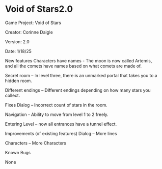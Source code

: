 # Void of Stars2.0

Game Project: Void of Stars

Creator: Corinne Daigle

Version: 2.0

Date: 1/18/25


New features
Characters have names - The moon is now called Artemis, and all the comets have names based on what comets are made of. 

Secret room – In level three, there is an unmarked portal that takes you to a hidden room. 

Different endings – Different endings depending on how many stars you collect. 

Fixes
Dialog – Incorrect count of stars in the room.

Navigation - Ability to move from level 1 to 2 freely. 

Entering Level – now all entrances have a tunnel effect.

Improvements (of existing features)
Dialog – More lines

Characters – More Characters


Known Bugs

None
